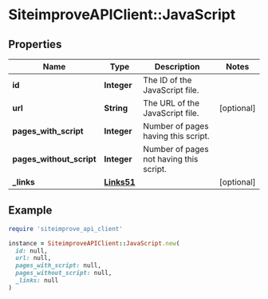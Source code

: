 # SiteimproveAPIClient::JavaScript

## Properties

| Name | Type | Description | Notes |
| ---- | ---- | ----------- | ----- |
| **id** | **Integer** | The ID of the JavaScript file. |  |
| **url** | **String** | The URL of the JavaScript file. | [optional] |
| **pages_with_script** | **Integer** | Number of pages having this script. |  |
| **pages_without_script** | **Integer** | Number of pages not having this script. |  |
| **_links** | [**Links51**](Links51.md) |  | [optional] |

## Example

```ruby
require 'siteimprove_api_client'

instance = SiteimproveAPIClient::JavaScript.new(
  id: null,
  url: null,
  pages_with_script: null,
  pages_without_script: null,
  _links: null
)
```

